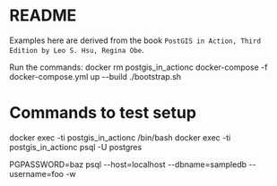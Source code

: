 # README

Examples here are derived from the book `PostGIS in Action, Third Edition by Leo S. Hsu, Regina Obe`.

Run the commands: 
docker rm postgis_in_actionc
docker-compose  -f docker-compose.yml up --build
./bootstrap.sh


# Commands to test setup
docker exec -ti postgis_in_actionc /bin/bash
docker exec -ti postgis_in_actionc psql -U postgres

PGPASSWORD=baz psql --host=localhost --dbname=sampledb --username=foo -w